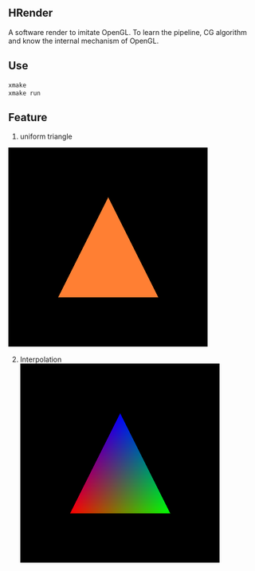 ## HRender
A software render to imitate OpenGL. To learn the pipeline, CG algorithm and know the internal mechanism of OpenGL.
## Use
```
xmake
xmake run
```
## Feature
1. uniform triangle

![img](result/triangle_uniform.png)

2. Interpolation
![img](result/interpolation.png)